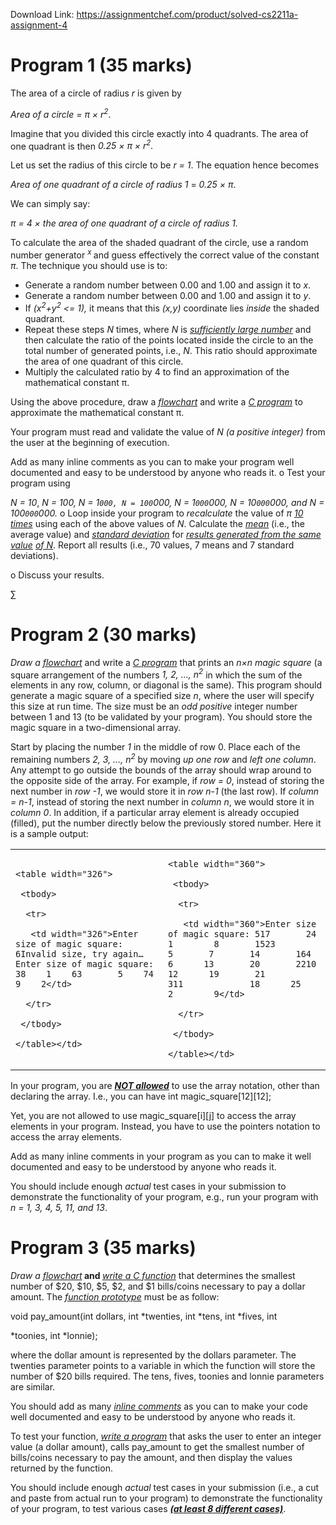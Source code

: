 Download Link: https://assignmentchef.com/product/solved-cs2211a-assignment-4
<br>
<h1>Program 1 (35 marks)</h1>

The area of a circle of radius <em>r</em> is given by

<em>                                           Area of a circle =</em> <em>π × r<sup>2</sup></em>.

Imagine that you divided this circle exactly into 4 quadrants. The area of one quadrant is then <em>0.25 × π × r<sup>2</sup>. </em>

Let us set the radius of this circle to be <em>r = 1</em>. The equation hence becomes

<em>Area of one quadrant of a circle of radius 1</em> =<em> 0.25 × π</em>.

We can simply say:

<em>π = 4 × the area of one quadrant of a circle of radius 1. </em>

To calculate the area of the shaded quadrant of the circle, use a random number generator <em><sup>x </sup></em>and guess effectively the correct value of the constant <em>π</em>. The technique you should use is to:

<ul>

 <li>Generate a random number between 0.00 and 1.00 and assign it to <em>x</em>.</li>

 <li>Generate a random number between 0.00 and 1.00 and assign it to <em>y</em>.</li>

 <li>If <em>(x<sup>2</sup>+y<sup>2</sup> &lt;= 1), </em>it means that this <em>(x,y)</em> coordinate lies <em>inside</em> the shaded quadrant.</li>

 <li>Repeat these steps <em>N</em> times, where <em>N</em> is <em><u>sufficiently large number</u></em> and then calculate the ratio of the points located inside the circle to an the total number of generated points, i.e., <em>N</em>. This ratio should approximate the area of one quadrant of this circle.</li>

 <li>Multiply the calculated ratio by 4 to find an approximation of the mathematical constant π.</li>

</ul>




Using the above procedure, draw a <em><u>flowchart</u></em> and write a <em><u>C program</u></em> to approximate the mathematical constant π.

Your program must read and validate the value of <em>N (a positive integer)</em> from the user at the beginning of execution.

Add as many inline comments as you can to make your program well documented and easy to be understood by anyone who reads it.  o Test your program using

<em>          N = 10</em>, <em>N = 100, N = 1`000, N = 100`000, N = 1`000`000, N = 10`000`000, and N = 100`000`000.</em> o Loop inside your program to <em>recalculate</em> the value of <em>π</em> <em><u>10 times</u></em> using each of the above values of <em>N</em>. Calculate the <em><u>mean</u></em> (i.e., the average value) and <em><u>standard deviation</u></em> for <em><u>results generated from the same value</u> <u>of N</u></em>. Report all results (i.e., 70 values, 7 means and 7 standard deviations).

o Discuss your results.

∑




<h1>Program 2 (30 marks)</h1>

<em>Draw a <u>flowchart</u></em> and write a <em><u>C program</u></em> that prints an <em>n×n magic square</em> (a square arrangement of the numbers <em>1, 2, …, n<sup>2</sup></em> in which the sum of the elements in any row, column, or diagonal is the same). This program should generate a magic square of a specified size <em>n</em>, where the user will specify this size at run time. The size must be an <em>odd positive</em> integer number between 1 and 13 (to be validated by your program). You should store the magic square in a two-dimensional array.

Start by placing the number <em>1</em> in the middle of row 0. Place each of the remaining numbers <em>2, 3, …, n<sup>2</sup></em> by moving <em>up one row</em> and <em>left one column</em>. Any attempt to go outside the bounds of the array should wrap around to the opposite side of the array. For example, if <em>row = 0</em>, instead of storing the next number in <em>row </em><em>-1</em>, we would store it in <em>row </em><em>n-1</em> (the last row). If <em>column = </em><em>n-1</em>, instead of storing the next number in <em>column </em><em>n</em>, we would store it in <em>column </em><em>0</em>. In addition, if a particular array element is already occupied (filled), put the number directly below the previously stored number. Here it is a sample output:

<table width="697">

 <tbody>

  <tr>

   <td width="331">


    <table width="326">

     <tbody>

      <tr>

       <td width="326">Enter size of magic square: 6Invalid size, try again…Enter size of magic square: 38    1    63       5    74       9    2</td>

      </tr>

     </tbody>

    </table></td>

   <td width="366">


    <table width="360">

     <tbody>

      <tr>

       <td width="360">Enter size of magic square: 517       24       1        8       1523        5       7       14       164        6      13       20       2210             12      19       21        311             18      25        2        9</td>

      </tr>

     </tbody>

    </table></td>

  </tr>

 </tbody>

</table>

In your program, you are <strong><em><u>NOT allowed</u></em></strong> to use the array notation, other than declaring the array. I.e., you can have int magic_square[12][12];

Yet, you are not allowed to use magic_square[i][j] to access the array elements in your program. Instead, you have to use the pointers notation to access the array elements.

Add as many inline comments in your program as you can to make it well documented and easy to be understood by anyone who reads it.

You should include enough <em>actual</em> test cases in your submission to demonstrate the functionality of your program, e.g., run your program with <em>n = 1, 3, 4, 5, 11, and </em><em>13</em>.

<strong> </strong>

<h1>Program 3 (35 marks)</h1>

<em>Draw a <u>flowchart</u></em><strong> and </strong><em><u>write a C function</u></em> that determines the smallest number of $20, $10, $5, $2, and $1 bills/coins necessary to pay a dollar amount. The <em><u>function prototype</u></em> must be as follow:

void pay_amount(int dollars, int *twenties, int *tens, int *fives, int

*toonies, int *lonnie);

where the dollar amount is represented by the dollars parameter. The twenties parameter points to a variable in which the function will store the number of $20 bills required. The tens, fives, toonies and lonnie parameters are similar.

You should add as many <em><u>inline comments</u></em> as you can to make your code well documented and easy to be understood by anyone who reads it.

To test your function, <em><u>write a program</u></em> that asks the user to enter an integer value (a dollar amount), calls pay_amount to get the smallest number of bills/coins necessary to pay the amount, and then display the values returned by the function.

You should include enough <em>actual</em> test cases in your submission (i.e., a cut and paste from actual run to your program) to demonstrate the functionality of your program, to test various cases <strong><em><u>(at least 8 different cases)</u></em></strong>.